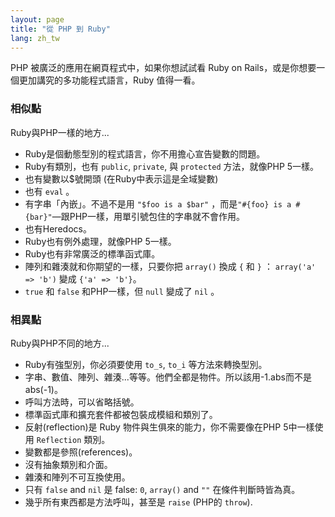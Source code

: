 ```yaml
---
layout: page
title: "從 PHP 到 Ruby"
lang: zh_tw
---
```


PHP 被廣泛的應用在網頁程式中，如果你想試試看 Ruby on Rails，或是你想要一個更加講究的多功能程式語言，Ruby 值得一看。

### 相似點

Ruby與PHP一樣的地方...

* Ruby是個動態型別的程式語言，你不用擔心宣告變數的問題。
* Ruby有類別，也有 `public`, `private`, 與 `protected` 方法，就像PHP 5一樣。
* 也有變數以$號開頭 (在Ruby中表示這是全域變數)
* 也有 `eval` 。
* 有字串「內嵌」。不過不是用
  `"$foo is a $bar"` ，而是`"#{foo} is a #{bar}"`—跟PHP一樣，用單引號包住的字串就不會作用。
* 也有Heredocs。
* Ruby也有例外處理，就像PHP 5一樣。
* Ruby也有非常廣泛的標準函式庫。
* 陣列和雜湊就和你期望的一樣，只要你把 `array()` 換成 `{` 和 `}` ： `array('a' => 'b')` 變成
  `{'a' => 'b'}`。
* `true` 和 `false` 和PHP一樣，但 `null` 變成了 `nil` 。

### 相異點

Ruby與PHP不同的地方...

* Ruby有強型別，你必須要使用 `to_s`, `to_i` 等方法來轉換型別。
* 字串、數值、陣列、雜湊...等等。他們全都是物件。所以該用-1.abs而不是abs(-1)。
* 呼叫方法時，可以省略括號。
* 標準函式庫和擴充套件都被包裝成模組和類別了。
* 反射(reflection)是 Ruby 物件與生俱來的能力，你不需要像在PHP 5中一樣使用 `Reflection` 類別。
* 變數都是參照(references)。
* 沒有抽象類別和介面。
* 雜湊和陣列不可互換使用。
* 只有 `false` and `nil` 是 false: `0`, `array()` and `""` 在條件判斷時皆為真。
* 幾乎所有東西都是方法呼叫，甚至是 `raise` (PHP的 `throw`).

